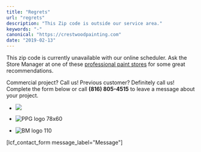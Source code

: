 ```yaml
---
title: "Regrets"
url: "regrets"
description: "This Zip code is outside our service area."
keywords: "-"
canonical: "https://crestwoodpainting.com"
date: "2019-02-13"
---
```


This zip code is currently unavailable with our online scheduler. Ask the Store Manager at one of these [professional paint stores](https://www.google.com/search?q=paint+stores+kansas+city) for some great recommendations.

Commercial project? Call us! Previous customer? Definitely call us! Complete the form below or call **(816) 805-4515** to leave a message about your project.

- ![](images/SW-logo.png)
    
- ![PPG logo 78x60](images/PPGlogo-e1551206528165.png)
    
- ![BM logo 110](images/BenjaminMoorePaintsLogo-e1604861456953.jpg)
    

\[lcf\_contact\_form message\_label="Message"\]
